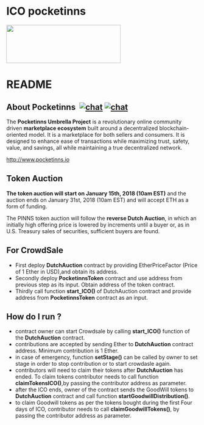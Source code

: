 ﻿# ICO pocketinns #

<img src="https://pocketinns.io/img/logo.png" width="300" height="100"/>


# README #
## About Pocketinns  [![chat](https://img.shields.io/badge/chat%20on-slack-green.svg)](http://www.slack.com)   [![chat](https://img.shields.io/badge/chat%20on-telegram-green.svg)](http://www.telegram.com)



The **Pocketinns Umbrella Project** is a revolutionary online community driven **marketplace ecosystem** built around a decentralized blockchain-oriented model. It is a marketplace for both sellers and consumers. It is designed to enhance ease of transactions while maximizing trust, safety, value, and savings, all while maintaining a true decentralized network.

http://www.pocketinns.io



## Token Auction
**The token auction will start on January 15th, 2018 (10am EST)** and the auction ends on January 31st, 2018 (10am EST) and will accept ETH as a form of funding.

The PINNS token auction will follow the **reverse Dutch Auction**, in which an initially high offering price is lowered by increments until a buyer or, as in U.S. Treasury sales of securities, sufficient buyers are found.
## For CrowdSale
* First deploy **DutchAuction** contract by providing EtherPriceFactor (Price of 1 Ether in USD),and obtain its address.
* Secondly deploy **PocketinnsToken** contract and use address from previous step as its input. Obtain address of the token contract.
* Thirdly call function **start_ICO()** of DutchAuction contract and provide address from **PocketinnsToken** contract as an input.
## How do I run ? 
* contract owner can start Crowdsale by calling **start_ICO()** function of the **DutchAuction** contract.
* contributions are accepted by sending Ether to **DutchAuction** contract address. Minimum contribution is 1 Ether.
* in case of emergency, function **setStage()** can be called by owner to set stage in order to stop contribution or to start crowdasle again.
* contributors will need to claim their tokens after **DutchAuction** has ended. To claim tokens contributor needs to call function **claimTokensICO()**,by passing the contributor address as parameter.
* after the ICO ends, owner of the contract sends the GoodWill tokens to **DutchAuction** contract and call function **startGoodwillDistribution()**.
* to claim Goodwill tokens as per the tokens bought during the first Four days of ICO, contributor needs to call **claimGoodwillTokens()**, by passing the contributor address as parameter. 
